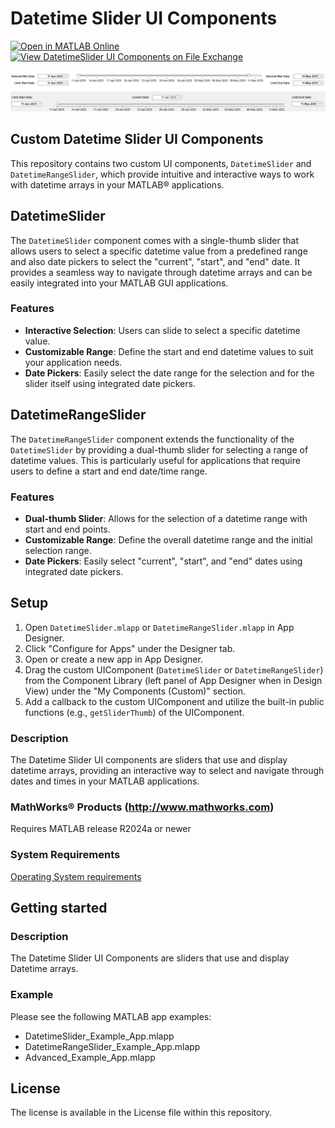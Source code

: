 # Datetime Slider UI Components

[![Open in MATLAB Online](https://www.mathworks.com/images/responsive/global/open-in-matlab-online.svg)](https://matlab.mathworks.com/open/github/v1?repo=mathworks/datetimeslider-uicomponents)
[![View DatetimeSlider UI Components on File Exchange](https://www.mathworks.com/matlabcentral/images/matlab-file-exchange.svg)](https://www.mathworks.com/matlabcentral/fileexchange/??-datetimeslider-uicomponents)

![Datetime Sliders](DatetimeSliders.png)

## Custom Datetime Slider UI Components

This repository contains two custom UI components, `DatetimeSlider` and `DatetimeRangeSlider`, which provide intuitive and interactive ways to work with datetime arrays in your MATLAB&reg; applications.

## DatetimeSlider

The `DatetimeSlider` component comes with a single-thumb slider that allows users to select a specific datetime value from a predefined range and also date pickers to select the "current", "start", and "end" date. It provides a seamless way to navigate through datetime arrays and can be easily integrated into your MATLAB GUI applications.

### Features
- **Interactive Selection**: Users can slide to select a specific datetime value.
- **Customizable Range**: Define the start and end datetime values to suit your application needs.
- **Date Pickers**: Easily select the date range for the selection and for the slider itself using integrated date pickers.

## DatetimeRangeSlider

The `DatetimeRangeSlider` component extends the functionality of the `DatetimeSlider` by providing a dual-thumb slider for selecting a range of datetime values. This is particularly useful for applications that require users to define a start and end date/time range.

### Features
- **Dual-thumb Slider**: Allows for the selection of a datetime range with start and end points.
- **Customizable Range**: Define the overall datetime range and the initial selection range.
- **Date Pickers**: Easily select "current", "start", and "end" dates using integrated date pickers.

## Setup 

1. Open `DatetimeSlider.mlapp` or `DatetimeRangeSlider.mlapp` in App Designer.
2. Click "Configure for Apps" under the Designer tab.
3. Open or create a new app in App Designer.
4. Drag the custom UIComponent (`DatetimeSlider` or `DatetimeRangeSlider`) from the Component Library (left panel of App Designer when in Design View) under the "My Components (Custom)" section.
5. Add a callback to the custom UIComponent and utilize the built-in public functions (e.g., `getSliderThumb`) of the UIComponent.


### Description

The Datetime Slider UI components are sliders that use and display datetime arrays, providing an interactive way to select and navigate through dates and times in your MATLAB applications.

### MathWorks&reg; Products (http://www.mathworks.com)

Requires MATLAB release R2024a or newer

### System Requirements

[Operating System requirements](https://www.mathworks.com/support/requirements/previous-releases.html)

## Getting started

### Description

The Datetime Slider UI Components are sliders that use and display Datetime arrays.

### Example
Please see the following MATLAB app examples:
- DatetimeSlider_Example_App.mlapp
- DatetimeRangeSlider_Example_App.mlapp
- Advanced_Example_App.mlapp

## License

The license is available in the License file within this repository.

